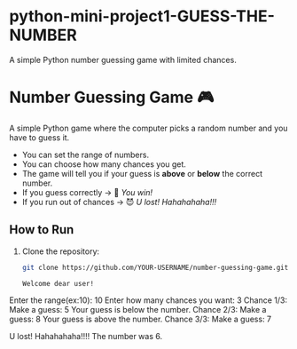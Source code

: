 # python-mini-project1-GUESS-THE-NUMBER
A simple Python number guessing game with limited chances.
# Number Guessing Game 🎮

A simple Python game where the computer picks a random number and you have to guess it.  
- You can set the range of numbers.  
- You can choose how many chances you get.  
- The game will tell you if your guess is **above** or **below** the correct number.  
- If you guess correctly → 🎉 *You win!*  
- If you run out of chances → 😈 *U lost! Hahahahaha!!!*  

## How to Run
1. Clone the repository:
   ```bash
   git clone https://github.com/YOUR-USERNAME/number-guessing-game.git

   Welcome dear user!
Enter the range(ex:10): 10
Enter how many chances you want: 3
Chance 1/3: Make a guess: 5
Your guess is below the number.
Chance 2/3: Make a guess: 8
Your guess is above the number.
Chance 3/3: Make a guess: 7

U lost! Hahahahaha!!!! The number was 6.
